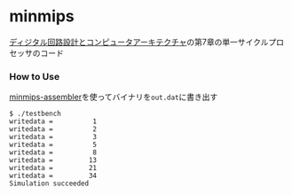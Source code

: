 # minmips
[ディジタル回路設計とコンピュータアーキテクチャ](https://www.shoeisha.co.jp/book/detail/9784798147529)の第7章の単一サイクルプロセッサのコード
### How to Use
[minmips-assembler](https://github.com/terakun/minmips-assembler)を使ってバイナリを`out.dat`に書き出す

```
$ ./testbench
writedata =          1
writedata =          2
writedata =          3
writedata =          5
writedata =          8
writedata =         13
writedata =         21
writedata =         34
Simulation succeeded
```
